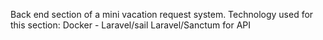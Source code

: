 Back end section of a mini vacation request system.
Technology used for this section:
Docker - Laravel/sail
Laravel/Sanctum for API
